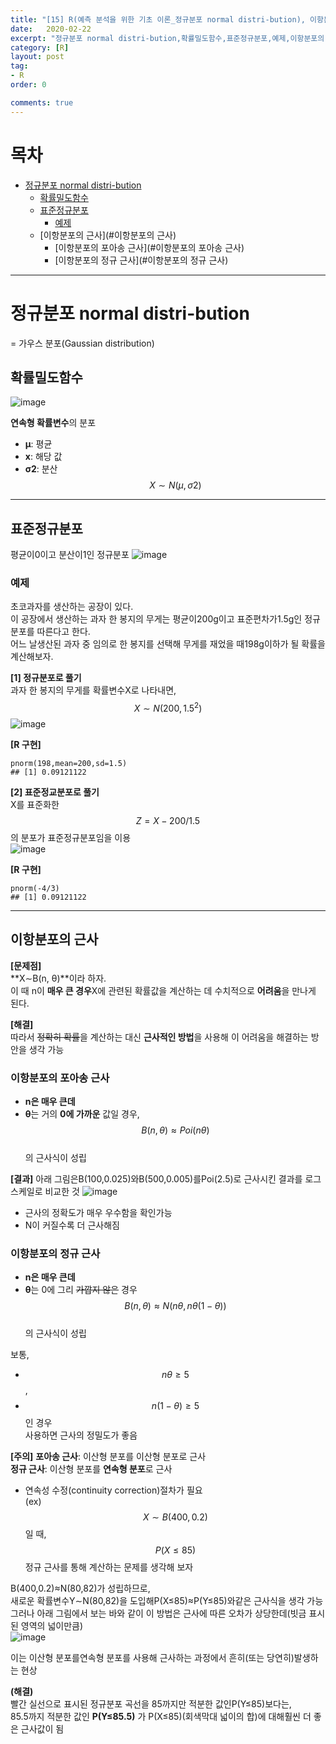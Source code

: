 ```yaml
---
title: "[15] R(예측 분석을 위한 기초 이론_정규분포 normal distri-bution), 이항분포의 근사"
date:   2020-02-22
excerpt: "정규분포 normal distri-bution,확률밀도함수,표준정규분포,예제,이항분포의 포아송 근사,이항분포의 정규 근사"
category: [R]
layout: post
tag:
- R
order: 0

comments: true
---
```


# 목차
- [정규분포 normal distri-bution](#정규분포-normal-distri-bution)
  * [확률밀도함수](#확률밀도함수)
  * [표준정규분포](#표준정규분포)
    + [예제](#예제)
  * [이항분포의 근사](#이항분포의 근사)
    + [이항분포의 포아송 근사](#이항분포의 포아송 근사)
    + [이항분포의 정규 근사](#이항분포의 정규 근사)




---

# 정규분포 normal distri-bution
= 가우스 분포(Gaussian distribution)     

## 확률밀도함수    
![image](https://user-images.githubusercontent.com/76824611/122325423-87af6f00-cf65-11eb-9964-c18877c7ebfe.png)


**연속형 확률변수**의 분포    
* **μ**: 평균    
*  **x**: 해당 값    
* **σ2**: 분산    
$$X∼N(μ, σ2)$$    


---

## 표준정규분포
평균이0이고 분산이1인 정규분포
![image](https://user-images.githubusercontent.com/76824611/122325463-9b5ad580-cf65-11eb-99c5-7a348efcc277.png)
 
### 예제
초코과자를 생산하는 공장이 있다.     
이 공장에서 생산하는 과자 한 봉지의 무게는 평균이200g이고 표준편차가1.5g인 정규분포를 따른다고 한다.    
어느 날생산된 과자 중 임의로 한 봉지를 선택해 무게를 재었을 때198g이하가 될 확률을 계산해보자.      

**[1] 정규분포로 풀기**       
과자 한 봉지의 무게를 확률변수X로 나타내면,       
$$X∼N(200,1.5^2)$$ 
![image](https://user-images.githubusercontent.com/76824611/122325837-410e4480-cf66-11eb-869a-23b0396717ce.png)

 
**[R 구현]**
```
pnorm(198,mean=200,sd=1.5)
## [1] 0.09121122
```


**[2] 표준정교분포로 풀기**      
X를 표준화한 $$Z=X−200/1.5$$의 분포가 표준정규분포임을 이용       
![image](https://user-images.githubusercontent.com/76824611/122325953-76b32d80-cf66-11eb-9817-22ebe7a86122.png)
 

**[R 구현]**
```
pnorm(-4/3)
## [1] 0.09121122
```


---

## 이항분포의 근사 
**[문제점]**     
**X∼B(n, θ)**이라 하자.      
이 때 n이 **매우 큰 경우**X에 관련된 확률값을 계산하는 데 수치적으로 **어려움**을 만나게 된다.     

**[해결]**       
따라서 ~~정확히 확률~~을 계산하는 대신 **근사적인 방법**을 사용해 이 어려움을 해결하는 방안을 생각 가능        


### 이항분포의 포아송 근사
* **n은 매우 큰데**     
* **θ**는 거의 **0에 가까운** 값일 경우,      
$$B(n, θ)≈Poi(nθ)$$     
의 근사식이 성립

**[결과]**
아래 그림은B(100,0.025)와B(500,0.005)를Poi(2.5)로 근사시킨 결과를 로그 스케일로 비교한 것
![image](https://user-images.githubusercontent.com/76824611/122326136-c265d700-cf66-11eb-8074-806cc0a5377d.png)

* 근사의 정확도가 매우 우수함을 확인가능   
* N이 커질수록 더 근사해짐      
 
### 이항분포의 정규 근사
* **n은 매우 큰데**    
* **θ**는 0에 그리 ~~가깝지 않은~~ 경우    
$$B(n, θ)≈N(nθ, nθ(1−θ))$$    
의 근사식이 성립     

보통,    
* $$nθ≥5$$,    
* $$n(1−θ)≥5$$ 인 경우     
사용하면 근사의 정밀도가 좋음    

**[주의]**
**포아송 근사**: 이산형 분포를 이산형 분포로 근사      
**정규 근사**: 이산형 분포를 **연속형 분포**로 근사      
* 연속성 수정(continuity correction)절차가 필요      
(ex)      
$$X∼B(400,0.2)$$일 때,      
$$P(X≤85)$$ 정규 근사를 통해 계산하는 문제를 생각해 보자         

B(400,0.2)≈N(80,82)가 성립하므로,      
새로운 확률변수Y∼N(80,82)을 도입해P(X≤85)≈P(Y≤85)와같은 근사식을 생각 가능     
그러나 아래 그림에서 보는 바와 같이 이 방법은 근사에 따른 오차가 상당한데(빗금 표시된 영역의 넓이만큼)       
![image](https://user-images.githubusercontent.com/76824611/122326246-f0e3b200-cf66-11eb-8b22-5661b174c444.png)
 
이는 이산형 분포를연속형 분포를 사용해 근사하는 과정에서 흔히(또는 당연히)발생하는 현상         

**(해결)**        
빨간 실선으로 표시된 정규분포 곡선을 85까지만 적분한 값인P(Y≤85)보다는,       
85.5까지 적분한 값인 **P(Y≤85.5)** 가 P(X≤85)(회색막대 넓이의 합)에 대해훨씬 더 좋은 근사값이 됨   
